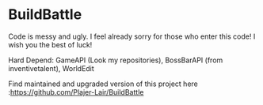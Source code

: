 # BuildBattle

Code is messy and ugly. I feel already sorry for those who enter this code! I wish you the best of luck!

Hard Depend: GameAPI (Look my repositories), BossBarAPI (from inventivetalent), WorldEdit 

Find maintained and upgraded version of this project here :https://github.com/Plajer-Lair/BuildBattle

